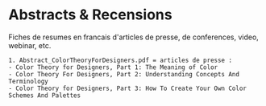 # Abstracts & Recensions
Fiches de resumes en francais d'articles de presse, de conferences, video, webinar, etc.

    1. Abstract_ColorTheoryForDesigners.pdf = articles de presse :
    - Color Theory for Designers, Part 1: The Meaning of Color
    - Color Theory For Designers, Part 2: Understanding Concepts And Terminology
    - Color Theory for Designers, Part 3: How To Create Your Own Color Schemes And Palettes
    

